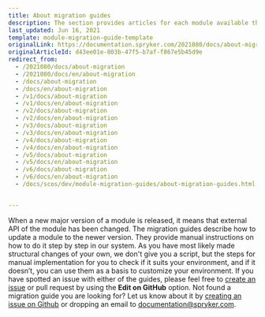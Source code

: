 ```yaml
---
title: About migration guides
description: The section provides articles for each module available that learn how to migrate to a newer version of the module.
last_updated: Jun 16, 2021
template: module-migration-guide-template
originalLink: https://documentation.spryker.com/2021080/docs/about-migration
originalArticleId: d43ee01e-803b-47f5-b7af-f867e5b45d9e
redirect_from:
  - /2021080/docs/about-migration
  - /2021080/docs/en/about-migration
  - /docs/about-migration
  - /docs/en/about-migration
  - /v1/docs/about-migration
  - /v1/docs/en/about-migration
  - /v2/docs/about-migration
  - /v2/docs/en/about-migration
  - /v3/docs/about-migration
  - /v3/docs/en/about-migration
  - /v4/docs/about-migration
  - /v4/docs/en/about-migration
  - /v5/docs/about-migration
  - /v5/docs/en/about-migration
  - /v6/docs/about-migration
  - /v6/docs/en/about-migration
  - /docs/scos/dev/module-migration-guides/about-migration-guides.html


---
```


When a new major version of a module is released, it means that external API of the module has been changed. The migration guides describe how to update a module to the newer version. They provide manual instructions on how to do it step by step in our system. As you have most likely made structural changes of your own, we don't give you a script, but the steps for manual implementation for you to check if it suits your environment, and if it doesn’t, you can use them as a basis to customize your environment.
If you have spotted an issue with either of the guides, please feel free to [create an issue](https://github.com/spryker/documentation/issues) or pull request by using the **Edit on GitHub** option.
Not found a migration guide you are looking for? Let us know about it by [creating an issue on Github](https://github.com/spryker/documentation/issues) or dropping an email to [documentation@spryker.com](mailto:documentation@spryker.com).
